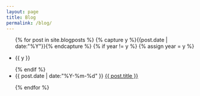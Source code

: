 ```yaml
---
layout: page
title: Blog
permalink: /blog/
---
```

 
   

   
<ul class="listing">
{% for post in site.blogposts %}
  {% capture y %}{{post.date | date:"%Y"}}{% endcapture %}
  {% if year != y %}
    {% assign year = y %}
    <li class="listing-seperator"><p>{{ y }}</p></li>
  {% endif %}
  <li class="listing-item">
 <time datetime="{{ post.date | date:"%Y-%m-%d" }}">{{ post.date | date:"%Y-%m-%d" }}</time> 
    <a href="{{ post.url }}" title="{{ post.title }}">{{ post.title }}</a>
  </li>

{% endfor %}
</ul>
